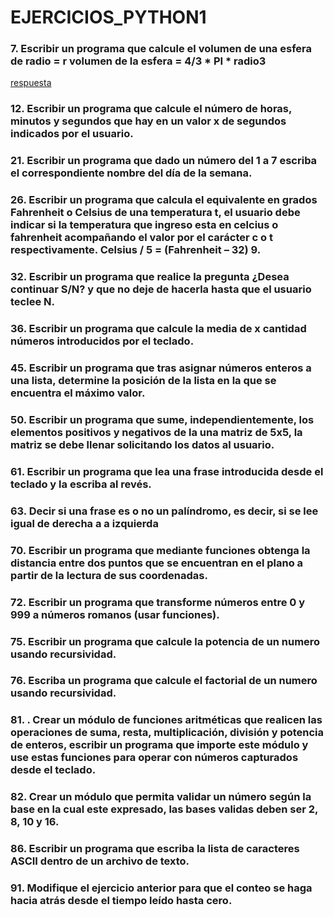 # EJERCICIOS_PYTHON1
### 7. Escribir un programa que calcule el volumen de una esfera de radio = r volumen de la esfera = 4/3 * PI * radio3

[respuesta](https://github.com/SebastianMG/EJERCICIOS_PYTHON1/blob/master/7_esfera.py)

### 12. Escribir un programa que calcule el número de horas, minutos y segundos que hay en un valor x de segundos indicados por el usuario.


### 21. Escribir un programa que dado un número del 1 a 7 escriba el correspondiente nombre del día de la semana.


### 26. Escribir un programa que calcula el equivalente en grados Fahrenheit o Celsius de una temperatura t, el usuario debe indicar si la temperatura que ingreso esta en celcius o fahrenheit acompañando el valor por el carácter c o t respectivamente. Celsius / 5 = (Fahrenheit – 32) 9.


### 32. Escribir un programa que realice la pregunta ¿Desea continuar S/N? y que no deje de hacerla hasta que el usuario teclee N.


### 36.   Escribir un programa que calcule la media de x cantidad números introducidos por el teclado.


### 45.  Escribir un programa que tras asignar números enteros a una lista, determine la posición de la lista en la que se encuentra el máximo valor. 


### 50. Escribir un programa que sume, independientemente, los elementos positivos y negativos de la una matriz de 5x5, la matriz se debe llenar solicitando los datos al usuario. 


###  61. Escribir un programa que lea una frase introducida desde el teclado y la escriba al revés. 

### 63. Decir si una frase es o no un palíndromo, es decir, si se lee igual de derecha a a izquierda

### 70. Escribir un programa que mediante funciones obtenga la distancia entre dos puntos que se encuentran en el plano a partir de la lectura de sus coordenadas.


### 72.  Escribir un programa que transforme números entre 0 y 999 a números romanos (usar funciones).


### 75. Escribir un programa que calcule la potencia de un numero usando recursividad.


### 76. Escriba un programa que calcule el factorial de un numero usando recursividad.

### 81. . Crear un módulo de funciones aritméticas que realicen las operaciones de suma, resta, multiplicación, división y potencia de enteros, escribir un programa que importe este módulo y use estas funciones para operar con números capturados desde el teclado.


### 82.   Crear un módulo que permita validar un número según la base en la cual este expresado, las bases validas deben ser 2, 8, 10 y 16.


### 86. Escribir un programa que escriba la lista de caracteres ASCII dentro de un archivo de texto. 



### 91. Modifique el ejercicio anterior para que el conteo se haga hacia atrás desde el tiempo leído hasta cero.

